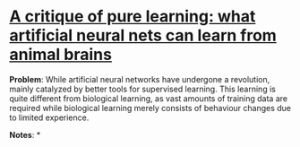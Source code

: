 # [A critique of pure learning: what artificial neural nets can learn from animal brains](https://www.biorxiv.org/content/biorxiv/early/2019/03/20/582643.full.pdf)

**Problem**: While artificial neural networks have undergone a revolution, mainly catalyzed by better tools for supervised learning. This learning is quite different from biological learning, as vast amounts of training data are required while biological learning merely consists of behaviour changes due to limited experience.

**Notes**:
* 
